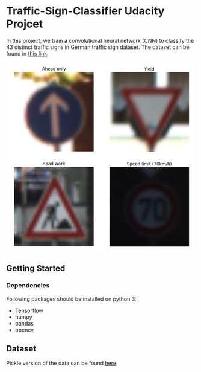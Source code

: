 # Traffic-Sign-Classifier Udacity Projcet


 In this project, we train a convolutional neural network (CNN) to classify the 43 distinct traffic signs in German traffic sign dataset. The dataset can be found in <a href="http://benchmark.ini.rub.de/?section=gtsrb&subsection=dataset" target="_blank">this link</a>.
 
 
![Alt Text](https://github.com/saeedkhaki92/Traffic-Sign-Classifier/blob/master/images/pic.PNG)


## Getting Started

### Dependencies

Following packages should be installed on python 3:

- Tensorflow
- numpy
- pandas
- opencv



## Dataset

Pickle version of the data can be found <a href="https://d17h27t6h515a5.cloudfront.net/topher/2016/October/580d53ce_traffic-sign-data/traffic-sign-data.zip" target="_blank">here</a>


